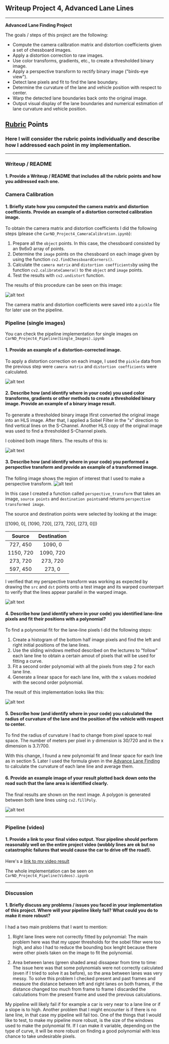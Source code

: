 
## Writeup Project 4, Advanced Lane Lines

---

**Advanced Lane Finding Project**

The goals / steps of this project are the following:

* Compute the camera calibration matrix and distortion coefficients given a set of chessboard images.
* Apply a distortion correction to raw images.
* Use color transforms, gradients, etc., to create a thresholded binary image.
* Apply a perspective transform to rectify binary image ("birds-eye view").
* Detect lane pixels and fit to find the lane boundary.
* Determine the curvature of the lane and vehicle position with respect to center.
* Warp the detected lane boundaries back onto the original image.
* Output visual display of the lane boundaries and numerical estimation of lane curvature and vehicle position.

[//]: # (Image References)

[image1]: ./images/image_01.png "Undistorted"
[image2]: ./images/image_02.png "Road Transformed"
[image3]: ./output_images/filtered_image.png "Binary Example"
[image4]: ./images/image_04.png "Road Transformed"
[image5]: ./images/image_05.png "Fit Visual"
[image6]: ./output_images/poly_fit.png "Output"
[image7]: ./output_images/final.png "Output"

[video1]: ./project_video.mp4 "Video"

## [Rubric](https://review.udacity.com/#!/rubrics/571/view) Points
### Here I will consider the rubric points individually and describe how I addressed each point in my implementation.  

---
### Writeup / README

#### 1. Provide a Writeup / README that includes all the rubric points and how you addressed each one. 

### Camera Calibration

#### 1. Briefly state how you computed the camera matrix and distortion coefficients. Provide an example of a distortion corrected calibration image.

To obtain the camera matrix and distortion coefficients I did the following steps (please che `CarND_Project4_CameraCalibration.ipynb`):

1. Prepare all the `object` points. In this case, the chessboard consisted by an 9x6x0 array of points.
2. Determine the `image` points on the chessboard on each image given by using the function `cv2.findChessboardCorners()`.
3. Calculate the `camera matrix` and `distortion coefficients`by using the function `cv2.calibrateCamera()` to the `object` and `image` points.
4. Test the results with `cv2.undistort` function. 

The results of this procedure can be seen on this image:  

![alt text][image1]

The camera matrix and distortion coefficients were saved into a `pickle` file for later use on the pipeline.

### Pipeline (single images)
You can check the pipeline implementation for single images on `CarND_Project4_Pipeline(Single_Images).ipynb`

#### 1. Provide an example of a distortion-corrected image.
To apply a distortion correction on each image, I used the `pickle` data from the previous step were `camera matrix` and `distortion coefficients` were calculated.

![alt text][image2]
#### 2. Describe how (and identify where in your code) you used color transforms, gradients or other methods to create a thresholded binary image.  Provide an example of a binary image result.
To generate a thresholded binary image Ifirst converted the original image into an HLS image. After that, I applied a Sobel Filter in the "x" direction to find vertical lines on the S-Channel. Another HLS copy of the original image was used to find a thresholded S-Channel pixels.

I cobined both image filters. The results of this is:

![alt text][image3]

#### 3. Describe how (and identify where in your code) you performed a perspective transform and provide an example of a transformed image.

The folling image shows the region of interest that I used to make a perspective transform.
![alt text][image4]

In this case I created a function called `perspective_transform` that takes an image, `source points` and `destination points`and returns `perspective transformed image`.

The source and destination points were selected by looking at the image:

[[1090, 0], [1090, 720], [273, 720], [273, 0]])

| Source        | Destination   | 
|:-------------:|:-------------:| 
| 727, 450      | 1090, 0       | 
| 1150, 720     | 1090, 720     |
| 273, 720      | 273, 720      |
| 597, 450      | 273, 0        |

I verified that my perspective transform was working as expected by drawing the `src` and `dst` points onto a test image and its warped counterpart to verify that the lines appear parallel in the warped image.

![alt text][image5]

#### 4. Describe how (and identify where in your code) you identified lane-line pixels and fit their positions with a polynomial?
To find a polynomial fit for the lane-line pixels I did the following steps:

1. Create a histogram of the bottom half image pixels and find the left and right initial positions of the lane lines.
2. Use the sliding windows method described on the lectures to "follow" each lane line to obtain a certain amout of pixels that will be used for fitting a curve.
3. Fit a second order polynomial with all the pixels from step 2 for each lane line.
4. Generate a linear space for each lane line, with the x values modeled with the second order polynomial.

The result of this implementation looks like this:

![alt text][image6]


#### 5. Describe how (and identify where in your code) you calculated the radius of curvature of the lane and the position of the vehicle with respect to center.

To find the radius of curvature I had to change from pixel space to real space. The number of meters per pixel in y dimension is 30/720 and in the x dimension is 3.7/700.

With this change, I found a new polynomial fit and linear space for each line as in section 5.
Later I used the formula given in the [Advance Lane Finding](http://www.intmath.com/applications-differentiation/8-radius-curvature.php) to calculate the curvature of each lane line and average them.

#### 6. Provide an example image of your result plotted back down onto the road such that the lane area is identified clearly.

The final results are shown on the next image. A polygon is generated between both lane lines using `cv2.fillPoly`.

![alt text][image7]

---

### Pipeline (video)

#### 1. Provide a link to your final video output.  Your pipeline should perform reasonably well on the entire project video (wobbly lines are ok but no catastrophic failures that would cause the car to drive off the road!).

Here's a [link to my video result](./project_video.mp4)

The whole implementation can be seen on `CarND_Project4_Pipeline(Videos).ipynb`

---

### Discussion

#### 1. Briefly discuss any problems / issues you faced in your implementation of this project.  Where will your pipeline likely fail?  What could you do to make it more robust?

I had a two main problems that I want to mention:

1. Right lane lines were not correctly fitted by polynomial: The main problem here was that my upper thresholds for the sobel filter were too high, and also I had to reduce the bounding box lenght because there were other pixels taken on the image to fit the polynomial.

2. Area between lanes (green shaded area) dissapear from time to time: The issue here was that some polynomials were not correctly calculated (even if I tried to solve it as before), so the area between lanes was very messy. To solve this problem I checked present and past frames and measure the distance between left and right lanes on both frames, if the distance changed too much from frame to frame I discarded the calculations from the present frame and used the previous calculations.

My pipeline will likely fail if for example a car is very near to a lane line or if a slope is to high. Another problem that I might encounter is if there is no lane line, in that case my pipeline will fail too. One of the things that I would like to test, to make my pipeline more robust, is the size of the windows used to make the polynomial fit. If I can make it variable, depending on the type of curve, it will be more robust on finding a good polynomial with less chance to take undesirable pixels.



```python

```
